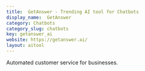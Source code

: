 ```yaml
---
title:  GetAnswer - Trending AI tool for Chatbots
display_name:  GetAnswer
category: Chatbots
category_slug: chatbots
key: getanswer_ai
website: https://getanswer.ai/
layout: aitool
---
```


Automated customer service for businesses.
